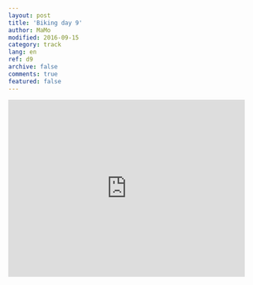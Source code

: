 ```yaml
---   
layout: post 
title: 'Biking day 9'  
author: MaMo 
modified: 2016-09-15
category: track 
lang: en 
ref: d9
archive: false 
comments: true 
featured: false 
--- 
```


                                                                                                                                                                                                                                                                                                                                                                                     

<iframe width='480' height='360' src='http://track-kit.net/maps_s3/?v=embed&track=229807.gpx' frameborder='0' allowfullscreen></iframe>